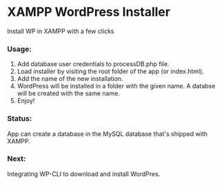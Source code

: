 # XAMPP WordPress Installer
 Install WP in XAMPP with a few clicks
 
 ### Usage:
 1. Add database user credentials to processDB.php file.
 2. Load installer by visiting the root folder of the app (or index.html).
 3. Add the name of the new installation.
 4. WordPress will be installed in a folder with the given name. A databse will be created with the same name.
 5. Enjoy!
 
 
 ### Status:
 App can create a database in the MySQL database that's shipped with XAMPP.
 
 ### Next:
 Integrating WP-CLI to download and install WordPres.
 
